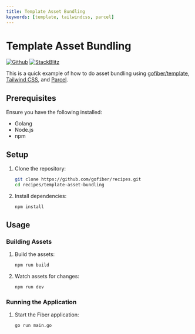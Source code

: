 ```yaml
---
title: Template Asset Bundling
keywords: [template, tailwindcss, parcel]
---
```


# Template Asset Bundling

[![Github](https://img.shields.io/static/v1?label=&message=Github&color=2ea44f&style=for-the-badge&logo=github)](https://github.com/gofiber/recipes/tree/master/template-asset-bundling) [![StackBlitz](https://img.shields.io/static/v1?label=&message=StackBlitz&color=2ea44f&style=for-the-badge&logo=StackBlitz)](https://stackblitz.com/github/gofiber/recipes/tree/master/template-asset-bundling)

This is a quick example of how to do asset bundling using [gofiber/template](https://github.com/gofiber/template), [Tailwind CSS](https://tailwindcss.com), and [Parcel](https://parceljs.org).

## Prerequisites

Ensure you have the following installed:

- Golang
- Node.js
- npm

## Setup

1. Clone the repository:
    ```sh
    git clone https://github.com/gofiber/recipes.git
    cd recipes/template-asset-bundling
    ```

2. Install dependencies:
    ```sh
    npm install
    ```

## Usage

### Building Assets

1. Build the assets:
    ```sh
    npm run build
    ```

2. Watch assets for changes:
    ```sh
    npm run dev
    ```

### Running the Application

1. Start the Fiber application:
    ```sh
    go run main.go
    ```
